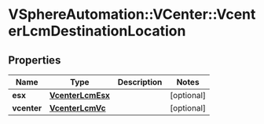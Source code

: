 # VSphereAutomation::VCenter::VcenterLcmDestinationLocation

## Properties
Name | Type | Description | Notes
------------ | ------------- | ------------- | -------------
**esx** | [**VcenterLcmEsx**](VcenterLcmEsx.md) |  | [optional] 
**vcenter** | [**VcenterLcmVc**](VcenterLcmVc.md) |  | [optional] 


